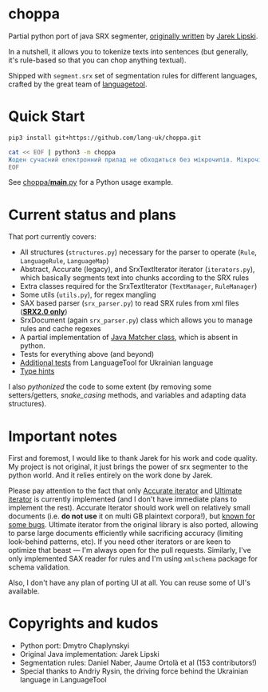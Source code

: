 # choppa
Partial python port of java SRX segmenter, [originally written](https://github.com/loomchild/segment) by [Jarek Lipski](https://github.com/loomchild).

In a nutshell, it allows you to tokenize texts into sentences (but generally, it's rule-based so that you can chop anything textual).

Shipped with `segment.srx` set of segmentation rules for different languages, crafted by the great team of [languagetool](https://github.com/languagetool-org/languagetool).

# Quick Start

```bash
pip3 install git+https://github.com/lang-uk/choppa.git

cat << EOF | python3 -m choppa
Жоден сучасний електронний прилад не обходиться без мікрочипів. Мікрочіп, інакше кажучи, мікросхема - це набір електронних схем на невеликому плоскому шматку кремнію.
EOF
```

See [choppa/__main__.py](choppa/__main__.py) for a Python usage example.

# Current status and plans
That port currently covers:
* All structures (`structures.py`) necessary for the parser to operate (`Rule`, `LanguageRule`, `LanguageMap`)
* Abstract, Accurate (legacy), and SrxTextIterator iterator (`iterators.py`), which basically segments text into chunks according to the SRX rules
* Extra classes required for the SrxTextIterator (`TextManager`, `RuleManager`)
* Some utils (`utils.py`), for regex mangling
* SAX based parser (`srx_parser.py`) to read SRX rules from xml files ([**SRX2.0 only**](https://github.com/loomchild/segment#srx-file))
* SrxDocument (again `srx_parser.py`) class which allows you to manage rules and cache regexes
* A partial implementation of [Java Matcher class](https://docs.oracle.com/javase/7/docs/api/java/util/regex/Matcher.html#method_summary), which is absent in python.
* Tests for everything above (and beyond)
* [Additional tests](https://github.com/languagetool-org/languagetool/blob/66a66e5484aaaa5794fd530da18179b0bf441250/languagetool-language-modules/uk/src/test/java/org/languagetool/tokenizers/uk/UkrainianSRXSentenceTokenizerTest.java) from LanguageTool for Ukrainian language
* [Type hints](https://docs.python.org/3/library/typing.html)

I also _pythonized_ the code to some extent (by removing some setters/getters, _snake_casing_ methods, and variables and adapting data structures).


# Important notes
First and foremost, I would like to thank Jarek for his work and code quality. My project is not original, it just brings the power of srx segmenter to the python world. And it relies entirely on the work
done by Jarek.

Please pay attention to the fact that only [Accurate iterator](https://github.com/loomchild/segment#accurate-algorithm) and [Ultimate iterator](https://github.com/loomchild/segment#algorithm) is currently implemented (and I don't have immediate plans to implement the rest). Accurate Iterator should work well on relatively small documents (i.e. **do not use** it on multi GB plaintext corpora!), but [known for some bugs](https://github.com/loomchild/segment/issues/22). Ultimate iterator from the original library is also ported, allowing to parse large documents efficiently while sacrificing accuracy (limiting look-behind patterns, etc). If you need other iterators or are keen to optimize that beast — I'm always open for the pull requests. Similarly, I've only implemented SAX reader for rules and I'm using `xmlschema` package for schema validation. 

Also, I don't have any plan of porting UI at all. You can reuse some of UI's available.


# Copyrights and kudos
* Python port: Dmytro Chaplynskyi
* Original Java implementation: Jarek Lipski
* Segmentation rules: Daniel Naber, Jaume Ortolà et al (153 contributors!)
* Special thanks to Andriy Rysin, the driving force behind the Ukrainian language in LanguageTool

